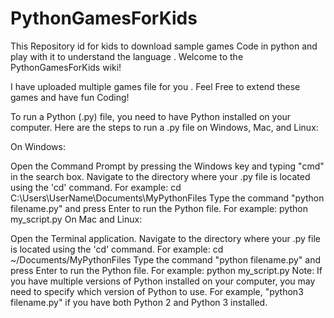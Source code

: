# PythonGamesForKids
This Repository id for kids to download sample games Code in python and play with it to understand the language .
Welcome to the PythonGamesForKids wiki!

I have uploaded multiple games file for you . Feel Free to extend these games and have fun Coding!

To run a Python (.py) file, you need to have Python installed on your computer. Here are the steps to run a .py file on Windows, Mac, and Linux:

On Windows:

Open the Command Prompt by pressing the Windows key and typing "cmd" in the search box. Navigate to the directory where your .py file is located using the 'cd' command. For example: cd C:\Users\UserName\Documents\MyPythonFiles Type the command "python filename.py" and press Enter to run the Python file. For example: python my_script.py On Mac and Linux:

Open the Terminal application. Navigate to the directory where your .py file is located using the 'cd' command. For example: cd ~/Documents/MyPythonFiles Type the command "python filename.py" and press Enter to run the Python file. For example: python my_script.py Note: If you have multiple versions of Python installed on your computer, you may need to specify which version of Python to use. For example, "python3 filename.py" if you have both Python 2 and Python 3 installed.
